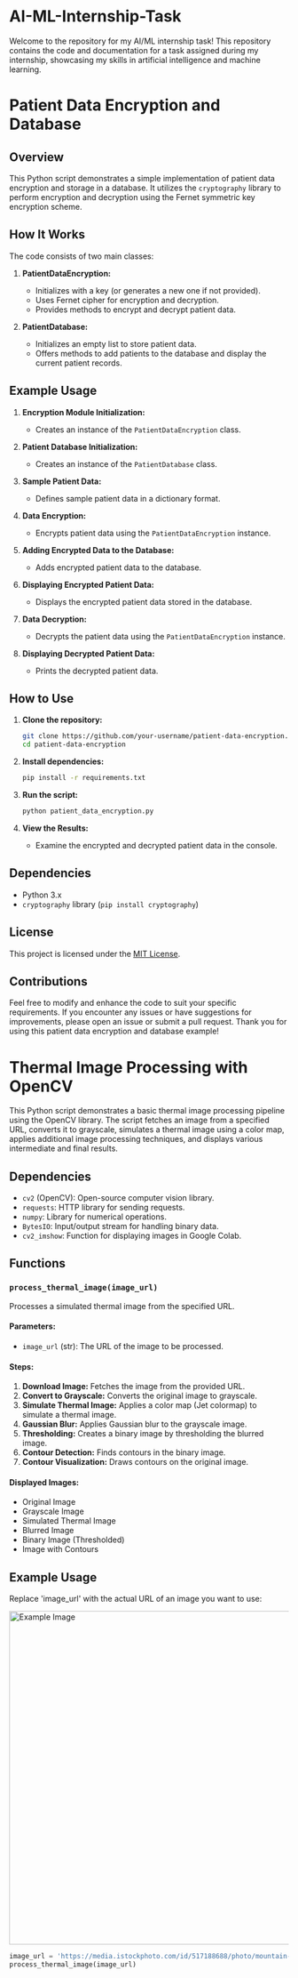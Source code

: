 # AI-ML-Internship-Task
Welcome to the repository for my AI/ML internship task! This repository contains the code and documentation for a task assigned during my internship, showcasing my skills in artificial intelligence and machine learning.


# Patient Data Encryption and Database

## Overview

This Python script demonstrates a simple implementation of patient data encryption and storage in a database. It utilizes the `cryptography` library to perform encryption and decryption using the Fernet symmetric key encryption scheme.

## How It Works

The code consists of two main classes:

1. **PatientDataEncryption:**
   - Initializes with a key (or generates a new one if not provided).
   - Uses Fernet cipher for encryption and decryption.
   - Provides methods to encrypt and decrypt patient data.

2. **PatientDatabase:**
   - Initializes an empty list to store patient data.
   - Offers methods to add patients to the database and display the current patient records.

## Example Usage

1. **Encryption Module Initialization:**
   - Creates an instance of the `PatientDataEncryption` class.

2. **Patient Database Initialization:**
   - Creates an instance of the `PatientDatabase` class.

3. **Sample Patient Data:**
   - Defines sample patient data in a dictionary format.

4. **Data Encryption:**
   - Encrypts patient data using the `PatientDataEncryption` instance.

5. **Adding Encrypted Data to the Database:**
   - Adds encrypted patient data to the database.

6. **Displaying Encrypted Patient Data:**
   - Displays the encrypted patient data stored in the database.

7. **Data Decryption:**
   - Decrypts the patient data using the `PatientDataEncryption` instance.

8. **Displaying Decrypted Patient Data:**
   - Prints the decrypted patient data.

## How to Use

1. **Clone the repository:**
    ```bash
    git clone https://github.com/your-username/patient-data-encryption.git
    cd patient-data-encryption
    ```

2. **Install dependencies:**
    ```bash
    pip install -r requirements.txt
    ```

3. **Run the script:**
    ```bash
    python patient_data_encryption.py
    ```

4. **View the Results:**
   - Examine the encrypted and decrypted patient data in the console.

## Dependencies

- Python 3.x
- `cryptography` library (`pip install cryptography`)

## License

This project is licensed under the [MIT License](LICENSE).

## Contributions

Feel free to modify and enhance the code to suit your specific requirements. If you encounter any issues or have suggestions for improvements, please open an issue or submit a pull request. Thank you for using this patient data encryption and database example!


# Thermal Image Processing with OpenCV

This Python script demonstrates a basic thermal image processing pipeline using the OpenCV library. The script fetches an image from a specified URL, converts it to grayscale, simulates a thermal image using a color map, applies additional image processing techniques, and displays various intermediate and final results.

## Dependencies
- `cv2` (OpenCV): Open-source computer vision library.
- `requests`: HTTP library for sending requests.
- `numpy`: Library for numerical operations.
- `BytesIO`: Input/output stream for handling binary data.
- `cv2_imshow`: Function for displaying images in Google Colab.

## Functions

### `process_thermal_image(image_url)`
Processes a simulated thermal image from the specified URL.

#### Parameters:
- `image_url` (str): The URL of the image to be processed.

#### Steps:
1. **Download Image:** Fetches the image from the provided URL.
2. **Convert to Grayscale:** Converts the original image to grayscale.
3. **Simulate Thermal Image:** Applies a color map (Jet colormap) to simulate a thermal image.
4. **Gaussian Blur:** Applies Gaussian blur to the grayscale image.
5. **Thresholding:** Creates a binary image by thresholding the blurred image.
6. **Contour Detection:** Finds contours in the binary image.
7. **Contour Visualization:** Draws contours on the original image.

#### Displayed Images:
- Original Image
- Grayscale Image
- Simulated Thermal Image
- Blurred Image
- Binary Image (Thresholded)
- Image with Contours

## Example Usage

Replace 'image_url' with the actual URL of an image you want to use:

<img src="https://media.istockphoto.com/id/517188688/photo/mountain-landscape.jpg?s=612x612&w=0&k=20&c=A63koPKaCyIwQWOTFBRWXj_PwCrR4cEoOw2S9Q7yVl8=" alt="Example Image" width="600"/>

```python
image_url = 'https://media.istockphoto.com/id/517188688/photo/mountain-landscape.jpg?s=612x612&w=0&k=20&c=A63koPKaCyIwQWOTFBRWXj_PwCrR4cEoOw2S9Q7yVl8='
process_thermal_image(image_url)

